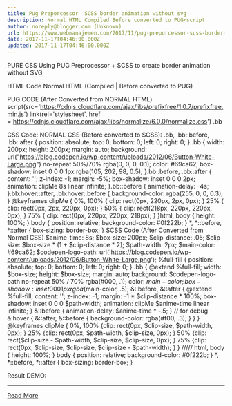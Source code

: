 ```yaml
---
title: Pug Preporcessor  SCSS border animation without svg
description: Normal HTML Compiled Before converted to PUG<script
author: noreply@blogger.com (Unknown)
url: https://www.webmanajemen.com/2017/11/pug-preporcessor-scss-border-animation.html
date: 2017-11-17T04:46:00.000Z
updated: 2017-11-17T04:46:00.000Z
---
```


PURE CSS Using PUG Preprocessor + SCSS to create border animation without SVG

HTML Code
Normal HTML (Compiled | Before converted to PUG)
<script src="https://cdnjs.cloudflare.com/ajax/libs/prefixfree/1.0.7/prefixfree.min.js"></script>
<link rel="stylesheet" href="https://cdnjs.cloudflare.com/ajax/libs/normalize/6.0.0/normalize.css"/>
<div class="bb"></div>

PUG CODE (After Converted from NORMAL HTML)
script(src='https://cdnjs.cloudflare.com/ajax/libs/prefixfree/1.0.7/prefixfree.min.js')
link(rel='stylesheet', href ='https://cdnjs.cloudflare.com/ajax/libs/normalize/6.0.0/normalize.css')
.bb

CSS Code:
NORMAL CSS (Before converted to SCSS):
.bb, .bb::before, .bb::after {
  position: absolute;
  top: 0;
  bottom: 0;
  left: 0;
  right: 0;
}
.bb {
  width: 200px;
  height: 200px;
  margin: auto;
  background: url("https://blog.codepen.io/wp-content/uploads/2012/06/Button-White-Large.png") no-repeat 50%/70% rgba(0, 0, 0, 0.1);
  color: #69ca62;
  box-shadow: inset 0 0 0 1px rgba(105, 202, 98, 0.5);
}.bb::before, .bb::after {
  content: '';
  z-index: -1;
  margin: -5%;
  box-shadow: inset 0 0 0 2px;
  animation: clipMe 8s linear infinite;
}.bb::before {
  animation-delay: -4s;
}.bb:hover::after, .bb:hover::before {
  background-color: rgba(255, 0, 0, 0.3);
}
@keyframes clipMe {
  0%, 100% {
    clip: rect(0px, 220px, 2px, 0px);
  }
  25% {
    clip: rect(0px, 2px, 220px, 0px);
  }
  50% {
    clip: rect(218px, 220px, 220px, 0px);
  }
  75% {
    clip: rect(0px, 220px, 220px, 218px);
  }
}html,
body {
  height: 100%;
}
body {
  position: relative;
  background-color: #0f222b;
}
*,
*::before,
*::after {
  box-sizing: border-box;
}
SCSS Code (After Converted from Normal CSS)
$anime-time: 8s;
$box-size: 200px;
$clip-distance: .05;
$clip-size: $box-size * (1 + $clip-distance * 2);
$path-width: 2px;
$main-color: #69ca62;
$codepen-logo-path: url('https://blog.codepen.io/wp-content/uploads/2012/06/Button-White-Large.png');
%full-fill {
  position: absolute;
  top: 0;
  bottom: 0;
  left: 0;
  right: 0;
}
.bb {
  @extend %full-fill;
  width: $box-size;
  height: $box-size;
  margin: auto;
  background: $codepen-logo-path no-repeat 50% / 70% rgba(#000, .1);
  color: $main-color;
  box-shadow: inset 0 0 0 1px rgba($main-color, .5);
  &::before,
  &::after {
    @extend %full-fill;
    content: '';
    z-index: -1;
    margin: -1 * $clip-distance * 100%;
    box-shadow: inset 0 0 0 $path-width; 
    animation: clipMe $anime-time linear infinite;
  }
  &::before {
    animation-delay: $anime-time * -.5;
  }
  // for debug
  &:hover {
    &::after,
    &::before {
      background-color: rgba(#f00, .3);
    }
  }
}
@keyframes clipMe {
  0%, 100% {clip: rect(0px, $clip-size, $path-width, 0px); }
  25% {clip: rect(0px, $path-width, $clip-size, 0px); }
  50% {clip: rect($clip-size - $path-width, $clip-size, $clip-size, 0px); }
  75% {clip: rect(0px, $clip-size, $clip-size, $clip-size - $path-width); }
}
/////
html,
body {
  height: 100%;
}
body {
  position: relative;
  background-color: #0f222b;
}
*,
*::before,
*::after {
  box-sizing: border-box;
}


Result DEMO:<hr/> <a href="https://www.webmanajemen.com/2017/11/pug-preporcessor-scss-border-animation.html" rel="follow" class="button" id="read-more">Read More</a>
